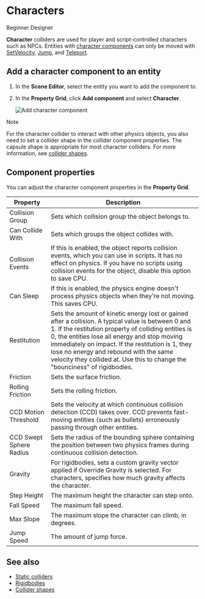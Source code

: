 # Characters

<span class="label label-doc-level">Beginner</span>
<span class="label label-doc-audience">Designer</span>

**Character** colliders are used for player and script-controlled characters such as NPCs. Entities with [character components](xref:Xenko.Physics.CharacterComponent) can only be moved with [SetVelocity](xref:Xenko.Physics.CharacterComponent.SetVelocity\(Xenko.Core.Mathematics.Vector3\)), [Jump](xref:Xenko.Physics.CharacterComponent.Jump), and [Teleport](xref:Xenko.Physics.CharacterComponent.Teleport\(Xenko.Core.Mathematics.Vector3\)).

## Add a character component to an entity

1. In the **Scene Editor**, select the entity you want to add the component to.

2. In the **Property Grid**, click **Add component** and select **Character**.

    ![Add character component](media/add-character-component.png)

>[!Note]
> For the character collider to interact with other physics objects, you also need to set a  collider shape in the collider component properties. The capsule shape is appropriate for most character colliders. For more information, see [collider shapes](collider-shapes.md).

## Component properties

You can adjust the character component properties in the **Property Grid**.

Property              |   Description
----------------------|-----------------------
Collision Group       | Sets which collision group the object belongs to.
Can Collide With      | Sets which groups the object collides with.
Collision Events      | If this is enabled, the object reports collision events, which you can use in scripts. It has no effect on physics. If you have no scripts using collision events for the object, disable this option to save CPU.
Can Sleep             | If this is enabled, the physics engine doesn't process physics objects when they're not moving. This saves CPU.
Restitution           | Sets the amount of kinetic energy lost or gained after a collision. A typical value is between 0 and 1. If the restitution property of colliding entities is 0, the entities lose all energy and stop moving immediately on impact. If the restitution is 1, they lose no energy and rebound with the same velocity they collided at. Use this to change the "bounciness" of rigidbodies.
Friction              | Sets the surface friction.
Rolling Friction      | Sets the rolling friction.
CCD Motion Threshold  | Sets the velocity at which continuous collision detection (CCD) takes over. CCD prevents fast-moving entities (such as bullets) erroneously passing through other entities.
CCD Swept Sphere Radius | Sets the radius of the bounding sphere containing the position between two physics frames during continuous collision detection. 
Gravity               | For rigidbodies, sets a custom gravity vector applied if Override Gravity is selected. For characters, specifies how much gravity affects the character.
Step Height           | The maximum height the character can step onto.
Fall Speed            | The maximum fall speed.
Max Slope             | The maximum slope the character can climb, in degrees. 
Jump Speed            | The amount of jump force.

## See also

* [Static colliders](static-colliders.md)
* [Rigidbodies](rigid-bodies.md)
* [Collider shapes](collider-shapes.md)